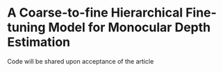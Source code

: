 # A Coarse-to-fine Hierarchical Fine-tuning Model for Monocular Depth Estimation
Code will be shared upon acceptance of the article
